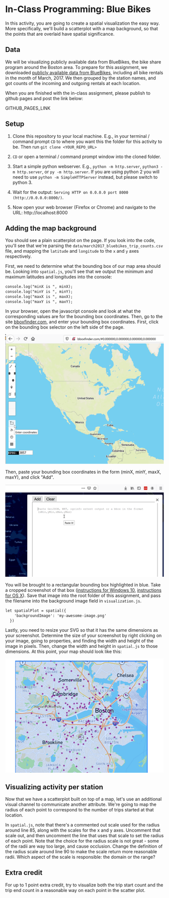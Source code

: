 # In-Class Programming: Blue Bikes
In this activity, you are going to create a spatial visualization the easy way.  More specifically, we'll build a scatterplot with a map background, so that the points that are overlaid have spatial significance.

## Data

We will be visualizing publicly available data from BlueBikes, the bike share program around the Boston area.  To prepare for this assignment, we downloaded [publicly available data from BlueBikes](https://www.bluebikes.com/system-data), including all bike rentals in the month of March, 2017.  We then grouped by the station names, and got counts of the incoming and outgoing rentals at each location. 

When you are finished with the in-class assignment, please publish to github pages and post the link below:

GITHUB_PAGES_LINK

## Setup
1. Clone this repository to your local machine. E.g., in your terminal / command prompt `CD` to where you want this the folder for this activity to be. Then run `git clone <YOUR_REPO_URL>`

1. `CD` or open a terminal / command prompt window into the cloned folder.

1. Start a simple python webserver. E.g., `python -m http.server`, `python3 -m http.server`, or `py -m http.server`. If you are using python 2 you will need to use `python -m SimpleHTTPServer` instead, but please switch to python 3.

1. Wait for the output: `Serving HTTP on 0.0.0.0 port 8000 (http://0.0.0.0:8000/)`.

1. Now open your web browser (Firefox or Chrome) and navigate to the URL: http://localhost:8000

## Adding the map background

You should see a plain scatterplot on the page.  If you look into the code, you'll see that we're parsing the `data/march2017_bluebikes_trip_counts.csv` file, and mapping the `latitude` and `longitude` to the `x` and `y` axes respectively.

First, we need to determine what the bounding box of our map area should be.  Looking into `spatial.js`, you'll see that we output the minimum and maximum latitudes and longitudes into the console:

    console.log("minX is ", minX);
    console.log("minY is ", minY);
    console.log("maxX is ", maxX);
    console.log("maxY is ", maxY);

In your browser, open the javascript console and look at what the corresponding values are for the bounding box coordinates.  Then, go to the site [bboxfinder.com](http://bboxfinder.com/), and enter your bounding box coordinates.  First, click on the bounding box selector on the left side of the page.

![Click on left side](bboxfinder1.png)

Then, paste your bounding box coordinates in the form (minX, minY, maxX, maxY), and click "Add".

![Enter on the right side](bboxfinder2.png)

You will be brought to a rectangular bounding box highlighted in blue.  Take a cropped screenshot of that box ([instructions for Windows 10](https://support.microsoft.com/en-us/help/4027213/windows-10-open-snipping-tool-and-take-a-screenshot), [instructions for OS X](https://support.apple.com/en-us/HT201361)).  Save that image into the root folder of this assignment, and pass the filename into the background image field in `visualization.js`.

    let spatialPlot = spatial({
        'backgroundImage': 'my-awesome-image.png'
      })

Lastly, you need to resize your SVG so that it has the same dimensions as your screenshot.  Determine the size of your screenshot by right clicking on your image, going to properties, and finding the width and height of the image in pixels.  Then, change the width and height in `spatial.js` to those dimensions.  At this point, your map should look like this:

![map of boston blue bikes](unscaled_pts.png)

## Visualizing activity per station

Now that we have a scatterplot built on top of a map, let's use an additional visual channel to communicate another attribute.  We're going to map the radius of each point to correspond to the number of trips started at that location.

In `spatial.js`, note that there's a commented out scale used for the radius around line 85, along with the scales for the x and y axes.  Uncomment that scale out, and then uncomment the line that uses that scale to set the radius of each point.  Note that the choice for the radius scale is not great - some of the radii are way too large, and cause occlusion.  Change the definition of the radius scale around line 90 to make the scale return more reasonable radii.  Which aspect of the scale is responsible: the domain or the range?

## Extra credit

For up to 1 point extra credit, try to visualize both the trip start count and the trip end count in a reasonable way on each point in the scatter plot.  
